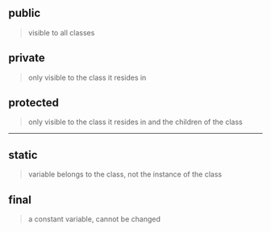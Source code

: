## public
> visible to all classes

## private
> only visible to the class it resides in

## protected
> only visible to the class it resides in and the children of the class

---------------------------------------------------------------------------

## static
> variable belongs to the class, not the instance of the class

## final
> a constant variable, cannot be changed